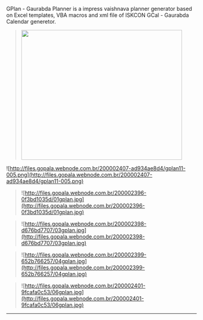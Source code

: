 GPlan - Gaurabda Planner is a impress vaishnava planner generator based on Excel templates, VBA macros and xml file of ISKCON GCal - Gaurabda Calendar generetor.

> <a href='http://www.youtube.com/watch?feature=player_embedded&v=rdbnSmjYFGg' target='_blank'><img src='http://img.youtube.com/vi/rdbnSmjYFGg/0.jpg' width='425' height=344 /></a>

![http://files.gopala.webnode.com.br/200002407-ad934ae8d4/gplan11-005.png](http://files.gopala.webnode.com.br/200002407-ad934ae8d4/gplan11-005.png)

> ![http://files.gopala.webnode.com.br/200002396-0f3bd1035d/01gplan.jpg](http://files.gopala.webnode.com.br/200002396-0f3bd1035d/01gplan.jpg)

> ![http://files.gopala.webnode.com.br/200002398-d676bd7707/03gplan.jpg](http://files.gopala.webnode.com.br/200002398-d676bd7707/03gplan.jpg)

> ![http://files.gopala.webnode.com.br/200002399-652b766257/04gplan.jpg](http://files.gopala.webnode.com.br/200002399-652b766257/04gplan.jpg)

> ![http://files.gopala.webnode.com.br/200002401-9fcafa0c53/06gplan.jpg](http://files.gopala.webnode.com.br/200002401-9fcafa0c53/06gplan.jpg)


---
